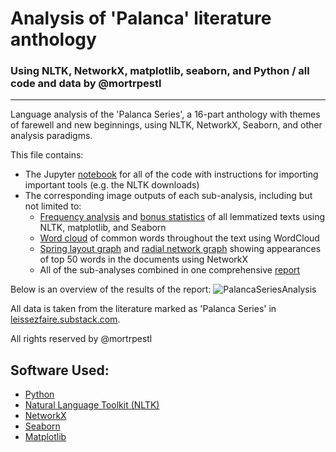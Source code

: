# Analysis of 'Palanca' literature anthology
### Using NLTK, NetworkX, matplotlib, seaborn, and Python / all code and data by @mortrpestl
---


Language analysis of the 'Palanca Series', a 16-part anthology with themes of farewell and new beginnings, using NLTK, NetworkX, Seaborn, and other analysis paradigms.

This file contains:
- The Jupyter [notebook](https://github.com/mortrpestl/palanca-nlp-analysis/blob/main/PalancaSeriesAnalysis.ipynb) for all of the code with instructions for importing important tools (e.g. the NLTK downloads)
- The corresponding image outputs of each sub-analysis, including but not limited to:
  - [Frequency analysis](https://github.com/mortrpestl/palanca-nlp-analysis/blob/main/palanca_freqanalysis.png) and [bonus statistics](https://github.com/mortrpestl/palanca-nlp-analysis/blob/main/palanca_stats.png) of all lemmatized texts using NLTK, matplotlib, and Seaborn
  - [Word cloud](https://github.com/mortrpestl/palanca-nlp-analysis/blob/main/palanca_wordcloud.jpg) of common words throughout the text using WordCloud
  - [Spring layout graph](https://github.com/mortrpestl/palanca-nlp-analysis/blob/main/palanca_network.png) and [radial network graph](https://github.com/mortrpestl/palanca-nlp-analysis/blob/main/palanca_radial_network.png) showing appearances of top 50 words in the documents using NetworkX
  - All of the sub-analyses combined in one comprehensive [report](https://github.com/mortrpestl/palanca-nlp-analysis/blob/main/PalancaSeriesAnalysis.png)

Below is an overview of the results of the report:
 ![PalancaSeriesAnalysis](https://github.com/user-attachments/assets/319ece03-17b6-4764-a22a-d22247b96746)

All data is taken from the literature marked as 'Palanca Series' in [leissezfaire.substack.com](http://leissezfaire.substack.com/).

All rights reserved by @mortrpestl

## Software Used:
- [Python](https://www.python.org/)
- [Natural Language Toolkit (NLTK)](https://www.nltk.org/)
- [NetworkX](https://networkx.org/)
- [Seaborn](https://seaborn.pydata.org/)
- [Matplotlib](https://matplotlib.org/)
  
